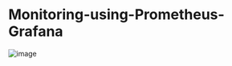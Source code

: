# Monitoring-using-Prometheus-Grafana
![image](https://github.com/user-attachments/assets/955bd916-e816-4fde-9535-6fc2240ac04c)
